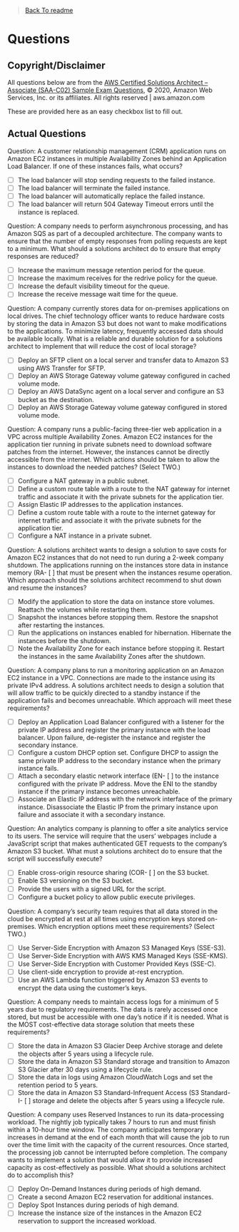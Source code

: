 > [Back To readme](./readme.md)

# Questions

## Copyright/Disclaimer

All questions below are from the [AWS Certified Solutions Architect – Associate (SAA-C02)
Sample Exam Questions](https://d1.awsstatic.com/training-and-certification/docs-sa-assoc/AWS-Certified-Solutions-Architect-Associate_Sample-Questions.pdf), © 2020, Amazon Web Services, Inc. or its affiliates. All rights reserved | aws.amazon.com

These are provided here as an easy checkbox list to fill out.

## Actual Questions

Question: A customer relationship management (CRM) application runs on Amazon EC2 instances in multiple
Availability Zones behind an Application Load Balancer.
If one of these instances fails, what occurs?
- [ ] The load balancer will stop sending requests to the failed instance.
- [ ] The load balancer will terminate the failed instance.
- [ ] The load balancer will automatically replace the failed instance.
- [ ] The load balancer will return 504 Gateway Timeout errors until the instance is replaced.

Question: A company needs to perform asynchronous processing, and has Amazon SQS as part of a decoupled
architecture. The company wants to ensure that the number of empty responses from polling requests
are kept to a minimum.
What should a solutions architect do to ensure that empty responses are reduced?
- [ ] Increase the maximum message retention period for the queue.
- [ ] Increase the maximum receives for the redrive policy for the queue.
- [ ] Increase the default visibility timeout for the queue.
- [ ] Increase the receive message wait time for the queue.
  
Question: A company currently stores data for on-premises applications on local drives. The chief technology
officer wants to reduce hardware costs by storing the data in Amazon S3 but does not want to make
modifications to the applications. To minimize latency, frequently accessed data should be available
locally.
What is a reliable and durable solution for a solutions architect to implement that will reduce the cost of
local storage?
- [ ] Deploy an SFTP client on a local server and transfer data to Amazon S3 using AWS Transfer for SFTP.
- [ ] Deploy an AWS Storage Gateway volume gateway configured in cached volume mode.
- [ ] Deploy an AWS DataSync agent on a local server and configure an S3 bucket as the destination.
- [ ] Deploy an AWS Storage Gateway volume gateway configured in stored volume mode.

Question: A company runs a public-facing three-tier web application in a VPC across multiple Availability Zones.
Amazon EC2 instances for the application tier running in private subnets need to download software
patches from the internet. However, the instances cannot be directly accessible from the internet.
Which actions should be taken to allow the instances to download the needed patches? (Select TWO.)
- [ ] Configure a NAT gateway in a public subnet.
- [ ] Define a custom route table with a route to the NAT gateway for internet traffic and associate it with the private subnets for the application tier.
- [ ] Assign Elastic IP addresses to the application instances.
- [ ] Define a custom route table with a route to the internet gateway for internet traffic and associate it with the private subnets for the application tier.
- [ ] Configure a NAT instance in a private subnet.

Question: A solutions architect wants to design a solution to save costs for Amazon EC2 instances that do not
need to run during a 2-week company shutdown. The applications running on the instances store data in
instance memory (RA- [ ] that must be present when the instances resume operation.
Which approach should the solutions architect recommend to shut down and resume the instances?
- [ ] Modify the application to store the data on instance store volumes. Reattach the volumes while restarting
them.
- [ ] Snapshot the instances before stopping them. Restore the snapshot after restarting the instances.
- [ ] Run the applications on instances enabled for hibernation. Hibernate the instances before the shutdown.
- [ ] Note the Availability Zone for each instance before stopping it. Restart the instances in the same
Availability Zones after the shutdown.

Question: A company plans to run a monitoring application on an Amazon EC2 instance in a VPC. Connections
are made to the instance using its private IPv4 address. A solutions architect needs to design a solution
that will allow traffic to be quickly directed to a standby instance if the application fails and becomes
unreachable.
Which approach will meet these requirements?
- [ ] Deploy an Application Load Balancer configured with a listener for the private IP address and register the primary instance with the load balancer. Upon failure, de-register the instance and register the secondary instance.
- [ ] Configure a custom DHCP option set. Configure DHCP to assign the same private IP address to the secondary instance when the primary instance fails.
- [ ] Attach a secondary elastic network interface (EN- [ ] to the instance configured with the private IP address. Move the ENI to the standby instance if the primary instance becomes unreachable.
- [ ] Associate an Elastic IP address with the network interface of the primary instance. Disassociate the
Elastic IP from the primary instance upon failure and associate it with a secondary instance.

Question: An analytics company is planning to offer a site analytics service to its users. The service will require
that the users’ webpages include a JavaScript script that makes authenticated GET requests to the
company’s Amazon S3 bucket.
What must a solutions architect do to ensure that the script will successfully execute?
- [ ] Enable cross-origin resource sharing (COR- [ ] on the S3 bucket.
- [ ] Enable S3 versioning on the S3 bucket.
- [ ] Provide the users with a signed URL for the script.
- [ ] Configure a bucket policy to allow public execute privileges.

Question: A company’s security team requires that all data stored in the cloud be encrypted at rest at all times
using encryption keys stored on-premises.
Which encryption options meet these requirements? (Select TWO.)
- [ ] Use Server-Side Encryption with Amazon S3 Managed Keys (SSE-S3).
- [ ] Use Server-Side Encryption with AWS KMS Managed Keys (SSE-KMS).
- [ ] Use Server-Side Encryption with Customer Provided Keys (SSE-C).
- [ ] Use client-side encryption to provide at-rest encryption.
- [ ] Use an AWS Lambda function triggered by Amazon S3 events to encrypt the data using the customer’s
keys.

Question: A company needs to maintain access logs for a minimum of 5 years due to regulatory requirements.
The data is rarely accessed once stored, but must be accessible with one day’s notice if it is needed.
What is the MOST cost-effective data storage solution that meets these requirements?
- [ ] Store the data in Amazon S3 Glacier Deep Archive storage and delete the objects after 5 years using a lifecycle rule.
- [ ] Store the data in Amazon S3 Standard storage and transition to Amazon S3 Glacier after 30 days using a lifecycle rule.
- [ ] Store the data in logs using Amazon CloudWatch Logs and set the retention period to 5 years.
- [ ] Store the data in Amazon S3 Standard-Infrequent Access (S3 Standard-I- [ ] storage and delete the objects after 5 years using a lifecycle rule.

Question: A company uses Reserved Instances to run its data-processing workload. The nightly job typically
takes 7 hours to run and must finish within a 10-hour time window. The company anticipates temporary
increases in demand at the end of each month that will cause the job to run over the time limit with the
capacity of the current resources. Once started, the processing job cannot be interrupted before
completion. The company wants to implement a solution that would allow it to provide increased capacity
as cost-effectively as possible.
What should a solutions architect do to accomplish this?
- [ ] Deploy On-Demand Instances during periods of high demand.
- [ ] Create a second Amazon EC2 reservation for additional instances.
- [ ] Deploy Spot Instances during periods of high demand.
- [ ] Increase the instance size of the instances in the Amazon EC2 reservation to support the increased workload.